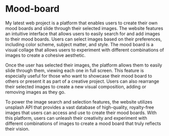 # Mood-board
My latest web project is a platform that enables users to create their own mood boards and slide through their selected images. The website features an intuitive interface that allows users to easily search for and add images to their mood boards. Users can select images based on their preferences, including color scheme, subject matter, and style. The mood board is a visual collage that allows users to experiment with different combinations of images to create a cohesive aesthetic.

Once the user has selected their images, the platform allows them to easily slide through them, viewing each one in full screen. This feature is especially useful for those who want to showcase their mood board to others or present it as part of a creative project. Users can also rearrange their selected images to create a new visual composition, adding or removing images as they go.

To power the image search and selection features, the website utilizes unsplash API that provides a vast database of high-quality, royalty-free images that users can access and use to create their mood boards. With this platform, users can unleash their creativity and experiment with different combinations of images to create a mood board that truly reflects their vision.
